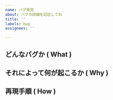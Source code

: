 ```yaml
---
name: バグ発見
about: バグの詳細を記述してね
title: ''
labels: bug
assignees: ''

---
```


## どんなバグか ( What )

## それによって何が起こるか ( Why )

## 再現手順 ( How )
